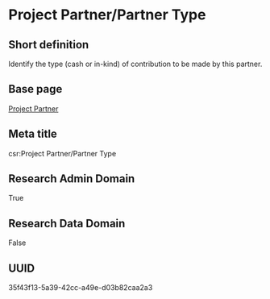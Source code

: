 # Project Partner/Partner Type
## Short definition
Identify the type (cash or in-kind) of contribution to be made by this partner.
## Base page
[Project Partner](../../Objects/Project%20Partner.md)
## Meta title
csr:Project Partner/Partner Type
## Research Admin Domain
True
## Research Data Domain
False
## UUID
35f43f13-5a39-42cc-a49e-d03b82caa2a3
